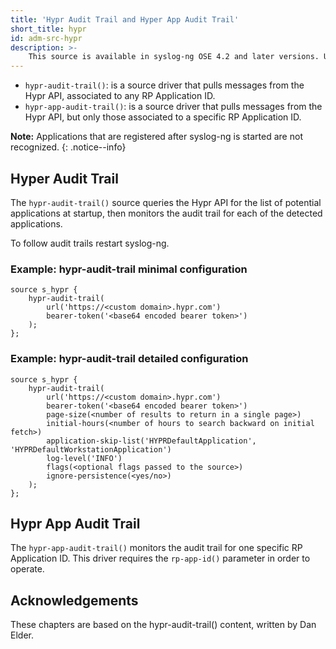 ```yaml
---
title: 'Hypr Audit Trail and Hyper App Audit Trail'
short_title: hypr
id: adm-src-hypr
description: >-
    This source is available in syslog-ng OSE 4.2 and later versions. Using this source syslog-ng OSE can fetch events from the Hypr REST API using the following drivers:
---
```

* `hypr-audit-trail()`: is a source driver that pulls messages from the Hypr API, associated to any RP Application ID.
* `hypr-app-audit-trail()`: is a source driver that pulls messages from the Hypr API, but only those associated to a specific RP Application ID.

**Note:** Applications that are registered after syslog-ng is started are not recognized.
{: .notice--info}

## Hyper Audit Trail

The `hypr-audit-trail()` source queries the Hypr API for the list of potential applications at startup, then monitors the audit trail for each of the detected applications.

To follow audit trails restart syslog-ng.

### Example: hypr-audit-trail minimal configuration

```config
source s_hypr {
    hypr-audit-trail(
        url('https://<custom domain>.hypr.com')
        bearer-token('<base64 encoded bearer token>')
    );
};
```

### Example: hypr-audit-trail detailed configuration

```config
source s_hypr {
    hypr-audit-trail(
        url('https://<custom domain>.hypr.com')
        bearer-token('<base64 encoded bearer token>')
        page-size(<number of results to return in a single page>)
        initial-hours(<number of hours to search backward on initial fetch>)
        application-skip-list('HYPRDefaultApplication', 'HYPRDefaultWorkstationApplication')
        log-level('INFO')
        flags(<optional flags passed to the source>)
        ignore-persistence(<yes/no>)
    );
};
```
## Hypr App Audit Trail

The `hypr-app-audit-trail()` monitors the audit trail for one specific RP Application ID. This driver requires the `rp-app-id()` parameter in order to operate.

## Acknowledgements

These chapters are based on the hypr-audit-trail() content, written by Dan Elder.
